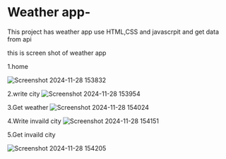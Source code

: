 # Weather app-
This project has weather app  use HTML,CSS and javascrpit and get data from api

this is screen shot of weather app

1.home

![Screenshot 2024-11-28 153832](https://github.com/user-attachments/assets/f435d803-9aa7-4641-9890-93e61d5955f3)

2.write city
![Screenshot 2024-11-28 153954](https://github.com/user-attachments/assets/1e7ad082-66a7-4765-b790-40da2d123f0b)


3.Get weather
![Screenshot 2024-11-28 154024](https://github.com/user-attachments/assets/16c08e41-4480-4ed7-a637-c6017c13537e)


4.Write invaild city
![Screenshot 2024-11-28 154151](https://github.com/user-attachments/assets/28baf47b-f61b-4ec1-b48c-824b56889ccd)


5.Get  invaild city 

![Screenshot 2024-11-28 154205](https://github.com/user-attachments/assets/2f3fbb47-87b1-4357-946e-3c3add051aea)
